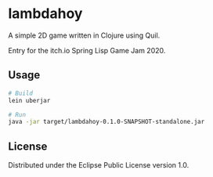 # lambdahoy

A simple 2D game written in Clojure using Quil.

Entry for the itch.io Spring Lisp Game Jam 2020.

## Usage

```Bash
# Build
lein uberjar

# Run
java -jar target/lambdahoy-0.1.0-SNAPSHOT-standalone.jar
```

## License

Distributed under the Eclipse Public License version 1.0.
